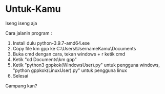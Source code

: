 # Untuk-Kamu
Iseng iseng aja

Cara jalanin program :

1. Install dulu python-3.9.7-amd64.exe
2. Copy file km gpp ke C:\Users\UsernameKamu\Documents
3. Buka cmd dengan cara, tekan windows + r ketik cmd
4. Ketik "cd Documents\km gpp"
5. Ketik "python3 gppkok(WindowsUser).py" untuk pengguna windows, "python gppkok(LinuxUser).py" untuk pengguna linux
6. Selesai

Gampang kan?
